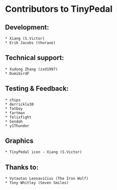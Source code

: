 # Contributors to TinyPedal


## Development:
    * Xiang (S.Victor)
    * Erik Jacobs (thoraxe)


## Technical support:
    * Xudong Zhang (zxd1997)
    * DumibirdF


## Testing & Feedback:
    * chips
    * derricklu30
    * fatboy
    * fartman
    * felixfight
    * Sendoh
    * y1Thunder


## Graphics
    * TinyPedal icon - Xiang (S.Victor)


## Thanks to:
    * Vytautas Leonavičius (The Iron Wolf)
    * Tony Whitley (Seven Smiles)

